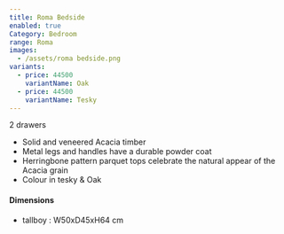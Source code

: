 ```yaml
---
title: Roma Bedside
enabled: true
Category: Bedroom
range: Roma
images:
  - /assets/roma bedside.png
variants:
  - price: 44500
    variantName: Oak
  - price: 44500
    variantName: Tesky
---
```


2 drawers

* Solid and veneered Acacia timber
* Metal legs and handles have a durable powder coat
* Herringbone pattern parquet tops celebrate the natural appear of the Acacia grain
* Colour in tesky & Oak

#### Dimensions

* tallboy : W50xD45xH64 cm
